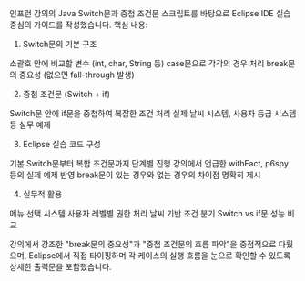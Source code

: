 인프런 강의의 Java Switch문과 중첩 조건문 스크립트를 바탕으로 Eclipse IDE 실습 중심의 가이드를 작성했습니다.
핵심 내용:
1. Switch문의 기본 구조

소괄호 안에 비교할 변수 (int, char, String 등)
case문으로 각각의 경우 처리
break문의 중요성 (없으면 fall-through 발생)

2. 중첩 조건문 (Switch + if)

Switch문 안에 if문을 중첩하여 복잡한 조건 처리
실제 날씨 시스템, 사용자 등급 시스템 등 실무 예제

3. Eclipse 실습 코드 구성

기본 Switch문부터 복합 조건문까지 단계별 진행
강의에서 언급한 withFact, p6spy 등의 실제 예제 반영
break문이 있는 경우와 없는 경우의 차이점 명확히 제시

4. 실무적 활용

메뉴 선택 시스템
사용자 레벨별 권한 처리
날씨 기반 조건 분기
Switch vs if문 성능 비교

강의에서 강조한 "break문의 중요성"과 "중첩 조건문의 흐름 파악"을 중점적으로 다뤘으며, Eclipse에서 직접 타이핑하며 각 케이스의 실행 흐름을 눈으로 확인할 수 있도록 상세한 출력문을 포함했습니다.